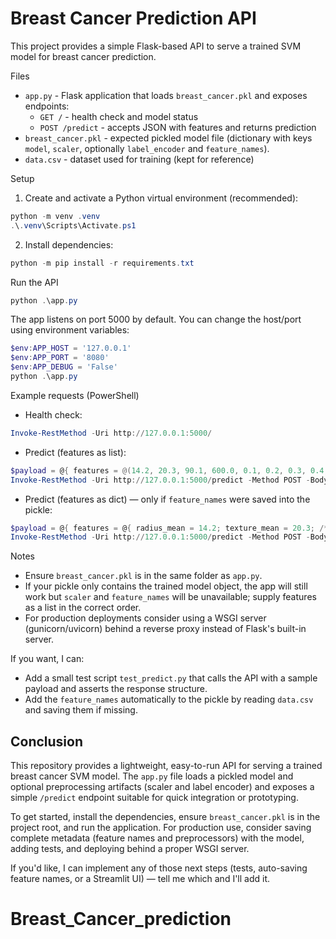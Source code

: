 # Breast Cancer Prediction API

This project provides a simple Flask-based API to serve a trained SVM model for breast cancer prediction.

Files
- `app.py` - Flask application that loads `breast_cancer.pkl` and exposes endpoints:
  - `GET /` - health check and model status
  - `POST /predict` - accepts JSON with features and returns prediction
- `breast_cancer.pkl` - expected pickled model file (dictionary with keys `model`, `scaler`, optionally `label_encoder` and `feature_names`).
- `data.csv` - dataset used for training (kept for reference)

Setup
1. Create and activate a Python virtual environment (recommended):

```powershell
python -m venv .venv
.\.venv\Scripts\Activate.ps1
```

2. Install dependencies:

```powershell
python -m pip install -r requirements.txt
```

Run the API

```powershell
python .\app.py
```

The app listens on port 5000 by default. You can change the host/port using environment variables:

```powershell
$env:APP_HOST = '127.0.0.1'
$env:APP_PORT = '8080'
$env:APP_DEBUG = 'False'
python .\app.py
```

Example requests (PowerShell)

- Health check:

```powershell
Invoke-RestMethod -Uri http://127.0.0.1:5000/
```

- Predict (features as list):

```powershell
$payload = @{ features = @(14.2, 20.3, 90.1, 600.0, 0.1, 0.2, 0.3, 0.4, 0.5, 0.6, 0.7, 0.8, 0.9, 1.0, 1.1, 1.2, 1.3, 1.4, 1.5, 1.6, 1.7, 1.8, 1.9, 2.0, 2.1, 2.2, 2.3, 2.4, 2.5, 2.6) }
Invoke-RestMethod -Uri http://127.0.0.1:5000/predict -Method POST -Body (ConvertTo-Json $payload) -ContentType 'application/json'
```

- Predict (features as dict) — only if `feature_names` were saved into the pickle:

```powershell
$payload = @{ features = @{ radius_mean = 14.2; texture_mean = 20.3; /* ... */ } }
Invoke-RestMethod -Uri http://127.0.0.1:5000/predict -Method POST -Body (ConvertTo-Json $payload) -ContentType 'application/json'
```

Notes
- Ensure `breast_cancer.pkl` is in the same folder as `app.py`.
- If your pickle only contains the trained model object, the app will still work but `scaler` and `feature_names` will be unavailable; supply features as a list in the correct order.
- For production deployments consider using a WSGI server (gunicorn/uvicorn) behind a reverse proxy instead of Flask's built-in server.

If you want, I can:
- Add a small test script `test_predict.py` that calls the API with a sample payload and asserts the response structure.
- Add the `feature_names` automatically to the pickle by reading `data.csv` and saving them if missing.

## Conclusion

This repository provides a lightweight, easy-to-run API for serving a trained breast cancer SVM model. The `app.py` file loads a pickled model and optional preprocessing artifacts (scaler and label encoder) and exposes a simple `/predict` endpoint suitable for quick integration or prototyping.

To get started, install the dependencies, ensure `breast_cancer.pkl` is in the project root, and run the application. For production use, consider saving complete metadata (feature names and preprocessors) with the model, adding tests, and deploying behind a proper WSGI server.

If you'd like, I can implement any of those next steps (tests, auto-saving feature names, or a Streamlit UI) — tell me which and I'll add it.
# Breast_Cancer_prediction
